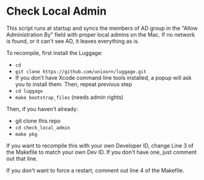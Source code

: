Check Local Admin
==========

This script runs at startup and syncs the members of AD group in the "Allow Administration By"
field with proper local admins on the Mac.  If no network is found, or it can't see AD,
it leaves everything as is.

To recompile, first install the Luggage:
*  `cd`
*  `git clone https://github.com/unixorn/luggage.git`
*  If you don’t have Xcode command line tools installed, a popup will ask you to install them. Then, repeat previous step
*  `cd luggage`
*  `make bootstrap_files` (needs admin rights)

Then, if you haven't already: 
*  git clone this repo
*  `cd check_local_admin`
*  `make pkg`

If you want to recompile this with your own Developer ID, change Line 3 of the Makefile
to match your own Dev ID. If you don't have one, just comment out that line.

If you don't want to force a restart, comment out line 4 of the Makefile.

